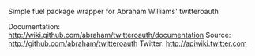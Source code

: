 Simple fuel package wrapper for Abraham Williams' twitteroauth

Documentation: http://wiki.github.com/abraham/twitteroauth/documentation 
Source: http://github.com/abraham/twitteroauth
Twitter: http://apiwiki.twitter.com